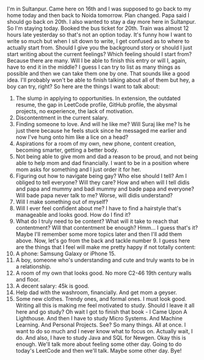 I'm in Sultanpur. Came here on 16th and I was supposed to go back to my home today and then back to Noida tomorrow. Plan changed. Papa said I should go back on 20th. I also wanted to stay a day more here in Sultanpur. So I'm staying today. Booked the bus ticket for 20th. Train was almost 12 hours late yesterday so that's not an option today.
It's funny how I want to write so much but when I sit down to write, I get confused as to where to actually start from. Should I give you the background story or should I just start writing about the current feelings? Which feeling should I start from? Because there are many. Will I be able to finish this entry or will I, again, have to end it in the middle?
I guess I can try to list as many things as possible and then we can take them one by one. That sounds like a good idea. I'll probably won't be able to finish talking about all of them but hey, a boy can try, right? So here are the things I want to talk about:
1. The slump in applying to opportunities. In extension, the outdated resume, the gap in LeetCode profile, GitHub profile, the abysmal projects, no experience, the lack of motivation.
2. Discontentment in the current salary.
3. Finding someone to love. And will he like me? Will Suraj like me? Is he just there because he feels stuck since he messaged me earlier and now I've hung onto him like a lice on a head?
4. Aspirations for a room of my own, new phone, content creation, becoming smarter, getting a better body.
5. Not being able to give mom and dad a reason to be proud, and not being able to help mom and dad financially. I want to be in a position where mom asks for something and I just order it for her.
6. Figuring out how to navigate being gay? Who else should I tell? Am I obliged to tell everyone? Will they care? How and when will I tell didis and papa and mummy and badi mummy and bade papa and everyone? Will bade papa never talk to me? Worse, will didis understand?
7. Will I make something out of myself?
8. Will I ever feel confident about me? I have to find a hairstyle that's manageable and looks good. How do I find it?
9. What do I truly need to be content? What will it take to reach that contentment? Will that contentment be enough?
Hmm... I guess that's it? Maybe I'll remember some more topics later and then I'll add them above. Now, let's go from the back and tackle number 9.
I guess here are the things that I feel will make me pretty happy if not totally content:
1. A phone: Samsung Galaxy or iPhone 15.
2. A boy, someone who's understanding and cute and truly wants to be in a relationship.
3. A room of my own that looks good. No more C2-46 19th century walls and floor.
4. A decent salary: 45k is good.
5. Help dad with the washroom, financially. And get mom a geyser.
6. Some new clothes. Trendy ones, and formal ones. I must look good.
Writing all this is making me feel motivated to study. Should I leave it all here and go study? Oh wait I got to finish that book - I Came Upon A Lighthouse. And then I have to study Micro Systems. And Machine Learning. And Personal Projects.
See? So many things. All at once. I want to do so much and I never know what to focus on. Actually wait, I do. And also, I have to study Java and SQL for Newgen. Okay this is enough. We'll talk more about feeling some other day. Going to do today's LeetCode and then we'll talk. Maybe some other day. Bye!